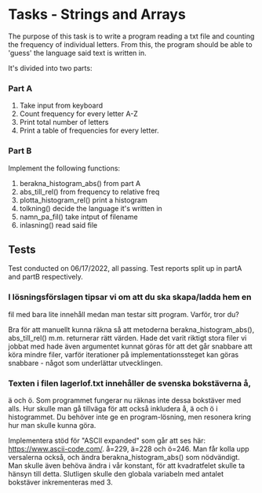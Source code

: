 # Tasks - Strings and Arrays

The purpose of this task is to write a program reading a txt file and 
counting the frequency of individual letters. From this, the program 
should be able to 'guess' the language said text is written in.

It's divided into two parts:

### Part A

1. Take input from keyboard
2. Count frequency for every letter A-Z
3. Print total number of letters
4. Print a table of frequencies for every letter.

### Part B

Implement the following functions:

1. berakna_histogram_abs() from part A
2. abs_till_rel() from frequency to relative freq
3. plotta_histogram_rel() print a histogram
4. tolkning() decide the language it's written in
5. namn_pa_fil() take intput of filename
6. inlasning() read said file

## Tests

Test conducted on 06/17/2022, all passing. Test reports split up in 
partA and partB respectively.

### I lösningsförslagen tipsar vi om att du ska skapa/ladda hem en 
fil med bara lite innehåll medan man testar sitt program. Varför, tror 
du?

Bra för att manuellt kunna räkna så att metoderna 
berakna_histogram_abs(), abs_till_rel() m.m. returnerar rätt värden. 
Hade det varit riktigt stora filer vi jobbat med hade även argumentet 
kunnat göras för att det går snabbare att köra mindre filer, varför 
iterationer på implementationssteget kan göras snabbare - något som 
underlättar utvecklingen.


### Texten i filen lagerlof.txt innehåller de svenska bokstäverna å, 
ä och ö. Som programmet fungerar nu räknas inte dessa bokstäver med 
alls. Hur skulle man gå tillväga för att också inkludera å, ä och ö i 
histogrammet. Du behöver inte ge en program-lösning, men resonera 
kring hur man skulle kunna göra.

Implementera stöd för "ASCII expanded" som går att ses här: 
https://www.ascii-code.com/. å=229, ä=228 och ö=246. Man får kolla 
upp versalerna också, och ändra berakna_histogram_abs() som 
nödvändigt. Man skulle även behöva ändra i vår konstant, för att 
kvadratfelet skulle ta hänsyn till detta. Slutligen skulle den 
globala variabeln med antalet bokstäver inkrementeras med 3.
